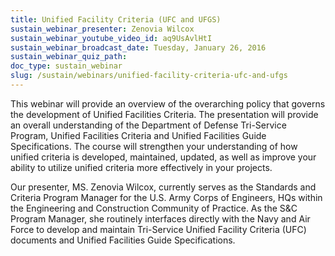 ```yaml
---
title: Unified Facility Criteria (UFC and UFGS)
sustain_webinar_presenter: Zenovia Wilcox
sustain_webinar_youtube_video_id: aq9UsAvlHtI
sustain_webinar_broadcast_date: Tuesday, January 26, 2016
sustain_webinar_quiz_path:
doc_type: sustain_webinar
slug: /sustain/webinars/unified-facility-criteria-ufc-and-ufgs
---
```


This webinar will provide an overview of the overarching policy that governs the development of Unified Facilities Criteria. The presentation will provide an overall understanding of the Department of Defense Tri-Service Program, Unified Facilities Criteria and Unified Facilities Guide Specifications. The course will strengthen your understanding of how unified criteria is developed, maintained, updated, as well as improve your ability to utilize unified criteria more effectively in your projects.

Our presenter, MS. Zenovia Wilcox, currently serves as the Standards and Criteria Program Manager for the U.S. Army Corps of Engineers, HQs within the Engineering and Construction Community of Practice. As the S&C Program Manager, she routinely interfaces directly with the Navy and Air Force to develop and maintain Tri-Service Unified Facility Criteria (UFC) documents and Unified Facilities Guide Specifications.
